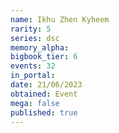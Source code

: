```yaml
---
name: Ikhu Zhen Kyheem
rarity: 5
series: dsc
memory_alpha:
bigbook_tier: 6
events: 32
in_portal:
date: 21/06/2023
obtained: Event
mega: false
published: true
---
```



